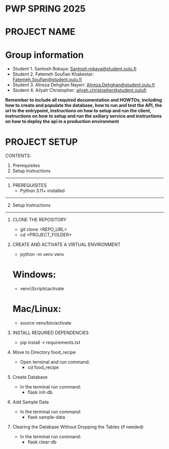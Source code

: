 # PWP SPRING 2025
# PROJECT NAME
# Group information
* Student 1. Santosh Rokaya: Santosh.rokaya@student.oulu.fi
* Student 2. Fatemeh Soufian Khakestar: Fatemeh.Soufian@student.oulu.fi
* Student 3. Alireza Dehghan Nayeri: Alireza.Dehghan@student.oulu.fi
* Student 4. Ailyah Christopher: ailyah.christopher@student.oulufi


__Remember to include all required documentation and HOWTOs, including how to create and populate the database, how to run and test the API, the url to the entrypoint, instructions on how to setup and run the client, instructions on how to setup and run the axiliary service and instructions on how to deploy the api in a production environment__

# PROJECT SETUP
CONTENTS:
1. Prerequisites
2. Setup Instructions

-----------------------------------------------------
1) PREREQUISITES
    - Python 3.11+ installed

-----------------------------------------------------
2) Setup Instructions
-----------------------------------------------------
1. CLONE THE REPOSITORY
    - git clone <REPO_URL>
    - cd <PROJECT_FOLDER>

2. CREATE AND ACTIVATE A VIRTUAL ENVIRONMENT 
    - python -m venv venv
   # Windows:
    - venv\Scripts\activate
   # Mac/Linux:
    - source venv/bin/activate

3. INSTALL REQUIRED DEPENDENCIES
    - pip install -r requirements.txt

4. Move to Directory food_recipe
    - Open terminal and run command: 
         - cd food_recipe

5. Create Database
    - In the terminal run command: 
         - flask init-db

6. Add Sample Data
    - In the terminal run command: 
         - flask sample-data

7. Clearing the Database Without Dropping the Tables (if needed)
    - In the terminal run command: 
         - flask clear-db





